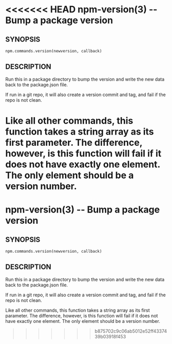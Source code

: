 <<<<<<< HEAD
npm-version(3) -- Bump a package version
========================================

## SYNOPSIS

    npm.commands.version(newversion, callback)

## DESCRIPTION

Run this in a package directory to bump the version and write the new
data back to the package.json file.

If run in a git repo, it will also create a version commit and tag, and
fail if the repo is not clean.

Like all other commands, this function takes a string array as its first
parameter. The difference, however, is this function will fail if it does
not have exactly one element. The only element should be a version number.
=======
npm-version(3) -- Bump a package version
========================================

## SYNOPSIS

    npm.commands.version(newversion, callback)

## DESCRIPTION

Run this in a package directory to bump the version and write the new
data back to the package.json file.

If run in a git repo, it will also create a version commit and tag, and
fail if the repo is not clean.

Like all other commands, this function takes a string array as its first
parameter. The difference, however, is this function will fail if it does
not have exactly one element. The only element should be a version number.
>>>>>>> b875702c9c06ab5012e52ff4337439b03918f453
